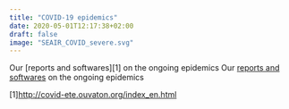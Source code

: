 ```yaml
---
title: "COVID-19 epidemics"
date: 2020-05-01T12:17:38+02:00
draft: false
image: "SEAIR_COVID_severe.svg"
---
```


Our [reports and softwares][1] on the ongoing epidemics
Our [reports and softwares](http://covid-ete.ouvaton.org/index_en.html) on the ongoing epidemics

[1]http://covid-ete.ouvaton.org/index_en.html
